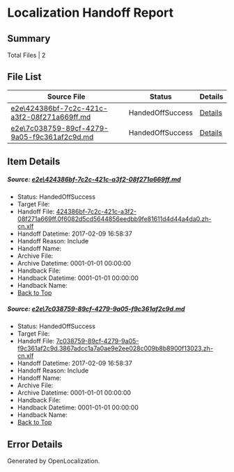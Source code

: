 # <a name='report-top'></a> Localization Handoff Report

## Summary
 Total Files | 2

## File List
 Source File | Status | Details 
 ----------- | ------ | ------- 
 [e2e\424386bf-7c2c-421c-a3f2-08f271a669ff.md](https://github.com/OpenLocalizationTestOrg/ol-test0/blob/d714038fb0ad9ae82fb5cb2b6b4db8b75d9f5fdc/e2e/424386bf-7c2c-421c-a3f2-08f271a669ff.md) | HandedOffSuccess | [Details](#013437a1bcdb8376ef9b43dfcac562f7b949ac731)
 [e2e\7c038759-89cf-4279-9a05-f9c361af2c9d.md](https://github.com/OpenLocalizationTestOrg/ol-test0/blob/d714038fb0ad9ae82fb5cb2b6b4db8b75d9f5fdc/e2e/7c038759-89cf-4279-9a05-f9c361af2c9d.md) | HandedOffSuccess | [Details](#7d92de0e7e3745973a08fa08e1640efc9128ad6c2)

## Item Details
##### <a name='013437a1bcdb8376ef9b43dfcac562f7b949ac731'></a> Source: [e2e\424386bf-7c2c-421c-a3f2-08f271a669ff.md](https://github.com/OpenLocalizationTestOrg/ol-test0/blob/d714038fb0ad9ae82fb5cb2b6b4db8b75d9f5fdc/e2e/424386bf-7c2c-421c-a3f2-08f271a669ff.md)
* Status: HandedOffSuccess
* Target File: 
* Handoff File: [424386bf-7c2c-421c-a3f2-08f271a669ff.0f6082d5cd5644856eedbb9fe81611d4d44a4da0.zh-cn.xlf](https://github.com/OpenLocalizationTestOrg/ol-test0-handoff/blob/85b78b43dd350f01ef6dd52b1d2209c538d546ef/ol-handoff/OpenLocalizationTestOrg/ol-test0-zhcn/shujia/ht/424386bf-7c2c-421c-a3f2-08f271a669ff.0f6082d5cd5644856eedbb9fe81611d4d44a4da0.zh-cn.xlf)
* Handoff Datetime: 2017-02-09 16:58:37
* Handoff Reason: Include
* Handoff Name: 
* Archive File: 
* Archive Datetime: 0001-01-01 00:00:00
* Handback File: 
* Handback Datetime: 0001-01-01 00:00:00
* Handback Name: 
* [Back to Top](#report-top)

##### <a name='7d92de0e7e3745973a08fa08e1640efc9128ad6c2'></a> Source: [e2e\7c038759-89cf-4279-9a05-f9c361af2c9d.md](https://github.com/OpenLocalizationTestOrg/ol-test0/blob/d714038fb0ad9ae82fb5cb2b6b4db8b75d9f5fdc/e2e/7c038759-89cf-4279-9a05-f9c361af2c9d.md)
* Status: HandedOffSuccess
* Target File: 
* Handoff File: [7c038759-89cf-4279-9a05-f9c361af2c9d.3867adcc1a7a0ae9e2ee028c009b8b8900f13023.zh-cn.xlf](https://github.com/OpenLocalizationTestOrg/ol-test0-handoff/blob/85b78b43dd350f01ef6dd52b1d2209c538d546ef/ol-handoff/OpenLocalizationTestOrg/ol-test0-zhcn/shujia/ht/7c038759-89cf-4279-9a05-f9c361af2c9d.3867adcc1a7a0ae9e2ee028c009b8b8900f13023.zh-cn.xlf)
* Handoff Datetime: 2017-02-09 16:58:37
* Handoff Reason: Include
* Handoff Name: 
* Archive File: 
* Archive Datetime: 0001-01-01 00:00:00
* Handback File: 
* Handback Datetime: 0001-01-01 00:00:00
* Handback Name: 
* [Back to Top](#report-top)


## Error Details

Generated by OpenLocalization.

